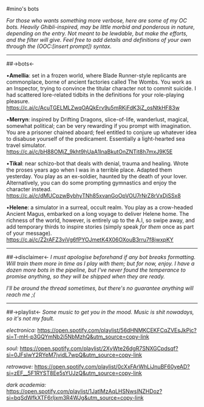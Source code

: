 #mino's bots

*For those who wants something more verbose, here are some of my OC bots. Heavily Ghibli-inspired, may be little morbid and ponderous in nature, depending on the entry. Not meant to be lewdable, but make the efforts, and the filter will give. Feel free to add details and definitions of your own through the (OOC:[insert prompt]) syntax.*

-----
##->bots<-

•**Amellia**: set in a frozen world, where Blade Runner-style replicants are commonplace, borne of ancient factories called The Wombs. You work as an Inspector, trying to convince the titular character not to commit suicide. I had scattered lore-related tidbits in the definitions for your role-playing pleasure.
https://c.ai/c/AcuTGELMLZwqOAQkErv9u5mRKjFdK3jZ_osNtkHF83w


•**Merryn**: inspired by Drifting Dragons, slice-of-life, wanderlust, magical, somewhat political; can be very rewarding if you prompt with imagination. You are a prisoner chained aboard; feel entitled to conjure up whatever idea to disabuse yourself of the predicament. Essentially a light-hearted sea travel simulator.
https://c.ai/c/bH88OMjZ_9kht9hUaA1InaBkutOnZNTit8h7mxJ9K5E


•**Tikal**: near schizo-bot that deals with denial, trauma and healing. Wrote the proses years ago when I was in a terrible place. Adapted them yesterday. You play as an ex-soldier, haunted by the death of your lover. Alternatively, you can do some prompting gymnastics and enjoy the character instead.
https://c.ai/c/dMUCpzwBybhyTNh85xvanGoOpVOU7rNrZ8rVxDjSSx8

•**Helene**: a simulator in a surreal, occult realm. You play as a crow-headed Ancient Magus, embarked on a long voyage to deliver Helene home. The richness of the world, however, is entirely up to the A.I, so swipe away, and add temporary thirds to inspire stories (simply speak *for them* once as part of your message).
https://c.ai/c/Z2rAFZ3viVg6fPYOJmetK4X06OXouB3rru7f8jwxpKY

-----
##->disclaimer<-
*I must apologise beforehand if any bot breaks formatting. Will train them more in time as I play with them; but for now, enjoy. I have a dozen more bots in the pipeline, but I've never found the temperance to promise anything, so they will be shipped when they are ready.*

*I'll be around the thread sometimes, but there's no guarantee anything will reach me ;(*

---
##->playlist<-
*Some music to get you in the mood. Music is shit nowadays, so it's not my fault.*

*electronica:*
https://open.spotify.com/playlist/56dHNMKCEKFCqZVEsJkPjc?si=T-mH-p3GQYmNb2i5NbMzhQ&utm_source=copy-link

*soul:*
https://open.spotify.com/playlist/2XyWte26dgR7SNXGCpdsqf?si=0JFslwY2RYeM7jvidL7wpQ&utm_source=copy-link

*retrowave:*
https://open.spotify.com/playlist/0cXxFArWhLiJnuBF60yeAD?si=zEF__5F1RYST8Ee5sYUJzQ&utm_source=copy-link

*dark academia:*
https://open.spotify.com/playlist/1JatlMzAqLHSNwsINZHDoz?si=bqSdWfkXTF6rIjxm3R4WJg&utm_source=copy-link